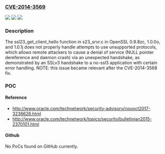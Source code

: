### [CVE-2014-3569](https://cve.mitre.org/cgi-bin/cvename.cgi?name=CVE-2014-3569)
![](https://img.shields.io/static/v1?label=Product&message=n%2Fa&color=blue)
![](https://img.shields.io/static/v1?label=Version&message=n%2Fa&color=blue)
![](https://img.shields.io/static/v1?label=Vulnerability&message=n%2Fa&color=brighgreen)

### Description

The ssl23_get_client_hello function in s23_srvr.c in OpenSSL 0.9.8zc, 1.0.0o, and 1.0.1j does not properly handle attempts to use unsupported protocols, which allows remote attackers to cause a denial of service (NULL pointer dereference and daemon crash) via an unexpected handshake, as demonstrated by an SSLv3 handshake to a no-ssl3 application with certain error handling.  NOTE: this issue became relevant after the CVE-2014-3568 fix.

### POC

#### Reference
- http://www.oracle.com/technetwork/security-advisory/cpuoct2017-3236626.html
- http://www.oracle.com/technetwork/topics/security/bulletinjan2015-2370101.html

#### Github
No PoCs found on GitHub currently.

